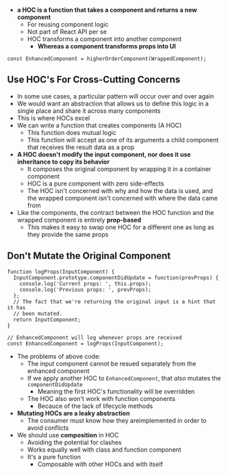 - **a HOC is a function that takes a component and returns a new component**
    - For reusing component logic
    - Not part of React API per se
    - HOC transforms a component into another component
        - **Whereas a component transforms props into UI**
```
const EnhancedComponent = higherOrderComponent(WrappedComponent);
```

## Use HOC's For Cross-Cutting Concerns
- In some use cases, a particular pattern will occur over and over again
- We would want an abstraction that allows us to define this logic in a single place and share it across many components
- This is where HOCs excel
- We can write a function that creates components (A HOC)
    - This function does mutual logic
    - This function will accept as one of its arguments a child component that receives the result data as a prop
- **A HOC doesn't modify the input component, nor does it use inheritance to copy its behavior**
    - It composes the original component by wrapping it in a container component
    - HOC is a pure component with zero side-effects
    - The HOC isn't concerned with why and how the data is used, and the wrapped component isn't concerned with where the data came from
- Like the components, the contract between the HOC function and the wrapped component is entirely **prop-based** 
    - This makes it easy to swap one HOC for a different one as long as they provide the same props

## Don't Mutate the Original Component

```
function logProps(InputComponent) {
  InputComponent.prototype.componentDidUpdate = function(prevProps) {
    console.log('Current props: ', this.props);
    console.log('Previous props: ', prevProps);
  };
  // The fact that we're returning the original input is a hint that it has
  // been mutated.
  return InputComponent;
}

// EnhancedComponent will log whenever props are received
const EnhancedComponent = logProps(InputComponent);
```
- The problems of above code:
    - The input component cannot be resued separately from the enhanced component
    - If we apply another HOC to `EnhancedComponent`, that *also* mutates the `componentDidUpdate`
        - Meaning the first HOC's functionality will be overridden
    - The HOC also won't work with function components
        - Becauce of the lack of lifecycle methods
- **Mutating HOCs are a leaky abstraction**
    - The consumer must know how they areimplemented in order to avoid conflicts 
- We should use **composition** in HOC
    - Avoiding the potential for clashes
    - Works equally well with class and function component
    - It's a pure function
        - Composable with other HOCs and with itself
    


